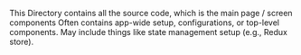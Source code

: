 This Directory contains all the source code, which is the main page / screen components
Often contains app-wide setup, configurations, or top-level components.
May include things like state management setup (e.g., Redux store).